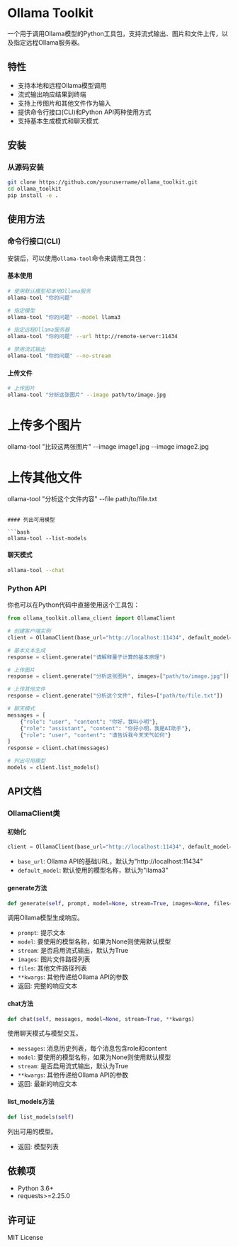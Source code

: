 # Ollama Toolkit

一个用于调用Ollama模型的Python工具包，支持流式输出、图片和文件上传，以及指定远程Ollama服务器。

## 特性

- 支持本地和远程Ollama模型调用
- 流式输出响应结果到终端
- 支持上传图片和其他文件作为输入
- 提供命令行接口(CLI)和Python API两种使用方式
- 支持基本生成模式和聊天模式

## 安装

### 从源码安装

```bash
git clone https://github.com/yourusername/ollama_toolkit.git
cd ollama_toolkit
pip install -e .
```

## 使用方法

### 命令行接口(CLI)

安装后，可以使用`ollama-tool`命令来调用工具包：

#### 基本使用

```bash
# 使用默认模型和本地Ollama服务
ollama-tool "你的问题"

# 指定模型
ollama-tool "你的问题" --model llama3

# 指定远程Ollama服务器
ollama-tool "你的问题" --url http://remote-server:11434

# 禁用流式输出
ollama-tool "你的问题" --no-stream
```

#### 上传文件

```bash
# 上传图片
ollama-tool "分析这张图片" --image path/to/image.jpg
```



# 上传多个图片
ollama-tool "比较这两张图片" --image image1.jpg --image image2.jpg

# 上传其他文件
ollama-tool "分析这个文件内容" --file path/to/file.txt
```

#### 列出可用模型

```bash
ollama-tool --list-models
```

#### 聊天模式

```bash
ollama-tool --chat
```

### Python API

你也可以在Python代码中直接使用这个工具包：

```python
from ollama_toolkit.ollama_client import OllamaClient

# 创建客户端实例
client = OllamaClient(base_url="http://localhost:11434", default_model="llama3")

# 基本文本生成
response = client.generate("请解释量子计算的基本原理")

# 上传图片
response = client.generate("分析这张图片", images=["path/to/image.jpg"])

# 上传其他文件
response = client.generate("分析这个文件", files=["path/to/file.txt"])

# 聊天模式
messages = [
    {"role": "user", "content": "你好，我叫小明"},
    {"role": "assistant", "content": "你好小明，我是AI助手"},
    {"role": "user", "content": "请告诉我今天天气如何"}
]
response = client.chat(messages)

# 列出可用模型
models = client.list_models()
```



## API文档

### OllamaClient类

#### 初始化

```python
client = OllamaClient(base_url="http://localhost:11434", default_model="llama3")
```

- `base_url`: Ollama API的基础URL，默认为"http://localhost:11434"
- `default_model`: 默认使用的模型名称，默认为"llama3"

#### generate方法

```python
def generate(self, prompt, model=None, stream=True, images=None, files=None, **kwargs)
```

调用Ollama模型生成响应。

- `prompt`: 提示文本
- `model`: 要使用的模型名称，如果为None则使用默认模型
- `stream`: 是否启用流式输出，默认为True
- `images`: 图片文件路径列表
- `files`: 其他文件路径列表
- `**kwargs`: 其他传递给Ollama API的参数
- 返回: 完整的响应文本

#### chat方法

```python
def chat(self, messages, model=None, stream=True, **kwargs)
```

使用聊天模式与模型交互。

- `messages`: 消息历史列表，每个消息包含role和content
- `model`: 要使用的模型名称，如果为None则使用默认模型
- `stream`: 是否启用流式输出，默认为True
- `**kwargs`: 其他传递给Ollama API的参数
- 返回: 最新的响应文本

#### list_models方法

```python
def list_models(self)
```

列出可用的模型。

- 返回: 模型列表

## 依赖项

- Python 3.6+ 
- requests>=2.25.0

## 许可证

MIT License